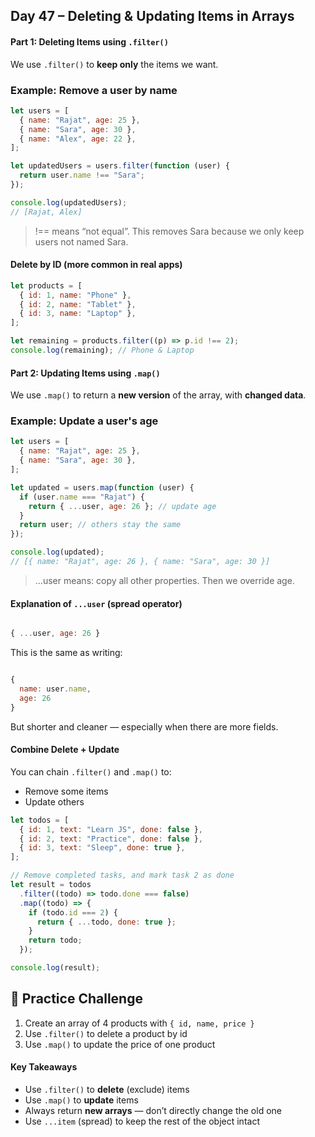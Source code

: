 ## Day 47 – Deleting & Updating Items in Arrays

#### Part 1: Deleting Items using `.filter()`

We use `.filter()` to **keep only** the items we want.

### Example: Remove a user by name

```js
let users = [
  { name: "Rajat", age: 25 },
  { name: "Sara", age: 30 },
  { name: "Alex", age: 22 },
];

let updatedUsers = users.filter(function (user) {
  return user.name !== "Sara";
});

console.log(updatedUsers);
// [Rajat, Alex]
```

> !== means “not equal”. This removes Sara because we only keep users not named Sara.

#### Delete by ID (more common in real apps)

```js
let products = [
  { id: 1, name: "Phone" },
  { id: 2, name: "Tablet" },
  { id: 3, name: "Laptop" },
];

let remaining = products.filter((p) => p.id !== 2);
console.log(remaining); // Phone & Laptop
```

#### Part 2: Updating Items using `.map()`

We use `.map()` to return a **new version** of the array, with **changed data**.

### Example: Update a user's age

```js
let users = [
  { name: "Rajat", age: 25 },
  { name: "Sara", age: 30 },
];

let updated = users.map(function (user) {
  if (user.name === "Rajat") {
    return { ...user, age: 26 }; // update age
  }
  return user; // others stay the same
});

console.log(updated);
// [{ name: "Rajat", age: 26 }, { name: "Sara", age: 30 }]
```

> ...user means: copy all other properties. Then we override age.

#### Explanation of `...user` (spread operator)

```js

{ ...user, age: 26 }

```

This is the same as writing:

```js

{
  name: user.name,
  age: 26
}

```

But shorter and cleaner — especially when there are more fields.

#### Combine Delete + Update

You can chain `.filter()` and `.map()` to:

- Remove some items
- Update others

```js
let todos = [
  { id: 1, text: "Learn JS", done: false },
  { id: 2, text: "Practice", done: false },
  { id: 3, text: "Sleep", done: true },
];

// Remove completed tasks, and mark task 2 as done
let result = todos
  .filter((todo) => todo.done === false)
  .map((todo) => {
    if (todo.id === 2) {
      return { ...todo, done: true };
    }
    return todo;
  });

console.log(result);
```

## 🔸 Practice Challenge

1. Create an array of 4 products with `{ id, name, price }`
2. Use `.filter()` to delete a product by id
3. Use `.map()` to update the price of one product

#### Key Takeaways

- Use `.filter()` to **delete** (exclude) items
- Use `.map()` to **update** items
- Always return **new arrays** — don’t directly change the old one
- Use `...item` (spread) to keep the rest of the object intact
